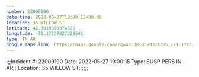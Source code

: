 ```yaml
---
number: 22009190
date_time: 2022-05-27T19:00:15+00:00
location: 35 WILLOW ST
latitude: 42.3810393374325
longitude: -71.17237827329541
type: IN AR
google_maps_link: https://maps.google.com/?q=42.3810393374325,-71.17237827329541
---
```


;;;Incident #: 22009190  Date: 2022-05-27 19:00:15   Type: SUSP PERS IN AR;;;Location: 35 WILLOW ST;;;;;;
